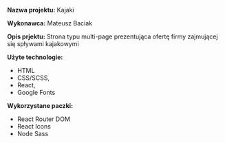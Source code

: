 **Nazwa projektu:** Kajaki

**Wykonawca:** Mateusz Baciak

**Opis prjektu:**
Strona typu multi-page prezentująca ofertę firmy zajmującej się spływami kajakowymi

**Użyte technologie:**
- HTML
- CSS/SCSS,
- React,
- Google Fonts

**Wykorzystane paczki:**
- React Router DOM
- React Icons
- Node Sass
